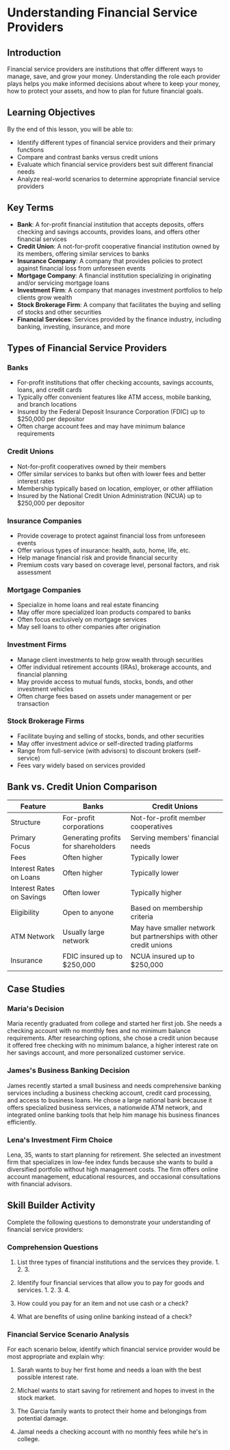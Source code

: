 # Understanding Financial Service Providers

## Introduction

Financial service providers are institutions that offer different ways to manage, save, and grow your money. Understanding the role each provider plays helps you make informed decisions about where to keep your money, how to protect your assets, and how to plan for future financial goals.

## Learning Objectives

By the end of this lesson, you will be able to:
- Identify different types of financial service providers and their primary functions
- Compare and contrast banks versus credit unions
- Evaluate which financial service providers best suit different financial needs
- Analyze real-world scenarios to determine appropriate financial service providers

## Key Terms

- **Bank**: A for-profit financial institution that accepts deposits, offers checking and savings accounts, provides loans, and offers other financial services
- **Credit Union**: A not-for-profit cooperative financial institution owned by its members, offering similar services to banks
- **Insurance Company**: A company that provides policies to protect against financial loss from unforeseen events
- **Mortgage Company**: A financial institution specializing in originating and/or servicing mortgage loans
- **Investment Firm**: A company that manages investment portfolios to help clients grow wealth
- **Stock Brokerage Firm**: A company that facilitates the buying and selling of stocks and other securities
- **Financial Services**: Services provided by the finance industry, including banking, investing, insurance, and more

## Types of Financial Service Providers

### Banks

- For-profit institutions that offer checking accounts, savings accounts, loans, and credit cards
- Typically offer convenient features like ATM access, mobile banking, and branch locations
- Insured by the Federal Deposit Insurance Corporation (FDIC) up to $250,000 per depositor
- Often charge account fees and may have minimum balance requirements

### Credit Unions

- Not-for-profit cooperatives owned by their members
- Offer similar services to banks but often with lower fees and better interest rates
- Membership typically based on location, employer, or other affiliation
- Insured by the National Credit Union Administration (NCUA) up to $250,000 per depositor

### Insurance Companies

- Provide coverage to protect against financial loss from unforeseen events
- Offer various types of insurance: health, auto, home, life, etc.
- Help manage financial risk and provide financial security
- Premium costs vary based on coverage level, personal factors, and risk assessment

### Mortgage Companies

- Specialize in home loans and real estate financing
- May offer more specialized loan products compared to banks
- Often focus exclusively on mortgage services
- May sell loans to other companies after origination

### Investment Firms

- Manage client investments to help grow wealth through securities
- Offer individual retirement accounts (IRAs), brokerage accounts, and financial planning
- May provide access to mutual funds, stocks, bonds, and other investment vehicles
- Often charge fees based on assets under management or per transaction

### Stock Brokerage Firms

- Facilitate buying and selling of stocks, bonds, and other securities
- May offer investment advice or self-directed trading platforms
- Range from full-service (with advisors) to discount brokers (self-service)
- Fees vary widely based on services provided

## Bank vs. Credit Union Comparison

| Feature | Banks | Credit Unions |
| --- | --- | --- |
| Structure | For-profit corporations | Not-for-profit member cooperatives |
| Primary Focus | Generating profits for shareholders | Serving members' financial needs |
| Fees | Often higher | Typically lower |
| Interest Rates on Loans | Often higher | Typically lower |
| Interest Rates on Savings | Often lower | Typically higher |
| Eligibility | Open to anyone | Based on membership criteria |
| ATM Network | Usually large network | May have smaller network but partnerships with other credit unions |
| Insurance | FDIC insured up to $250,000 | NCUA insured up to $250,000 |

## Case Studies

### Maria's Decision

Maria recently graduated from college and started her first job. She needs a checking account with no monthly fees and no minimum balance requirements. After researching options, she chose a credit union because it offered free checking with no minimum balance, a higher interest rate on her savings account, and more personalized customer service.

### James's Business Banking Decision

James recently started a small business and needs comprehensive banking services including a business checking account, credit card processing, and access to business loans. He chose a large national bank because it offers specialized business services, a nationwide ATM network, and integrated online banking tools that help him manage his business finances efficiently.

### Lena's Investment Firm Choice

Lena, 35, wants to start planning for retirement. She selected an investment firm that specializes in low-fee index funds because she wants to build a diversified portfolio without high management costs. The firm offers online account management, educational resources, and occasional consultations with financial advisors.

## Skill Builder Activity

Complete the following questions to demonstrate your understanding of financial service providers:

### Comprehension Questions

1. List three types of financial institutions and the services they provide.
   1. 
   2. 
   3. 

2. Identify four financial services that allow you to pay for goods and services.
   1. 
   2. 
   3. 
   4. 

3. How could you pay for an item and not use cash or a check?

4. What are benefits of using online banking instead of a check?

### Financial Service Scenario Analysis

For each scenario below, identify which financial service provider would be most appropriate and explain why:

1. Sarah wants to buy her first home and needs a loan with the best possible interest rate.

2. Michael wants to start saving for retirement and hopes to invest in the stock market.

3. The Garcia family wants to protect their home and belongings from potential damage.

4. Jamal needs a checking account with no monthly fees while he's in college.